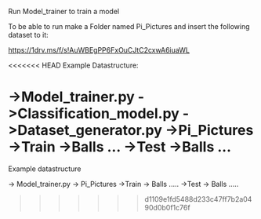 Run Model_trainer to train a model

To be able to run make a Folder named Pi_Pictures and 
insert the following dataset to it:

https://1drv.ms/f/s!AuWBEgPP6FxOuCJtC2cxwA6iuaWL

<<<<<<< HEAD
Example Datastructure:

->Model_trainer.py
->Classification_model.py
->Dataset_generator.py
->Pi_Pictures
	->Train
		->Balls
		...
	->Test
		->Balls
		...
=======
Example datastructure

-> Model_trainer.py
-> Pi_Pictures
  ->Train
    -> Balls
    .....
  ->Test
    -> Balls
    .....
>>>>>>> d1109e1fd5488d233c47ff7b2a0490d0b0f1c76f

